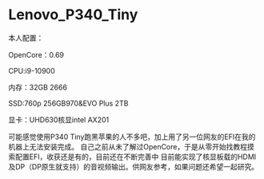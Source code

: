 # Lenovo_P340_Tiny

本人配置：

OpenCore：0.69

CPU:i9-10900

内存：32GB 2666

SSD:760p 256GB970&EVO Plus 2TB

显卡：UHD630核显intel AX201

可能感觉使用P340 Tiny跑黑苹果的人不多吧，加上用了另一位网友的EFI在我的机器上无法安装完成。
自己之前从未了解过OpenCore，于是从零开始找教程摸索配置EFI，收获还是有的，目前还在不断完善中
目前能实现了核显板载的HDMI及DP（DP原生就支持）的音视频输出。供网友参考，如果问题还希望一起研究。
